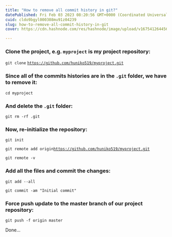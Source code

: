 ```yaml
---
title: "How to remove all commit history in git?"
datePublished: Fri Feb 03 2023 08:20:56 GMT+0000 (Coordinated Universal Time)
cuid: cldo9bgyl000308mu91z04239
slug: how-to-remove-all-commit-history-in-git
cover: https://cdn.hashnode.com/res/hashnode/image/upload/v1675412644567/ad64a43a-cedb-4749-91bd-f6b9c6965229.webp

---
```


### Clone the project, e.g. `myproject` is my project repository:

`git clone` [`https://github.com/huniko519/myproject.git`](https://github.com/huniko519/myproject.git)

### Since all of the commits histories are in the `.git` folder, we have to remove it:

`cd myproject`

### And delete the `.git` folder:

`git rm -rf .git`

### Now, re-initialize the repository:

`git init`

`git remote add origin`[`https://github.com/huniko519/myproject.git`](https://github.com/huniko519/myproject.git)

`git remote -v`

### Add all the files and commit the changes:

`git add --all`

`git commit -am "Initial commit"`

### Force push update to the master branch of our project repository:

`git push -f origin master`

Done...